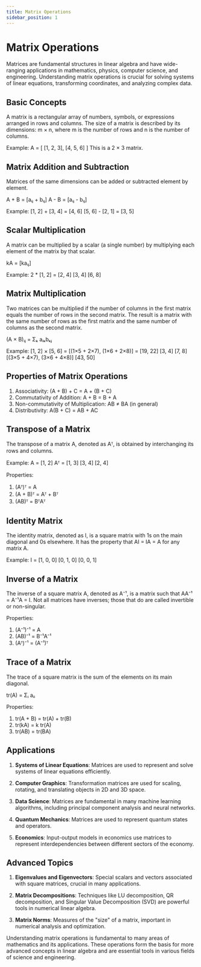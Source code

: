 ```yaml
---
title: Matrix Operations
sidebar_position: 1
---
```

# Matrix Operations

Matrices are fundamental structures in linear algebra and have wide-ranging applications in mathematics, physics, computer science, and engineering. Understanding matrix operations is crucial for solving systems of linear equations, transforming coordinates, and analyzing complex data.

## Basic Concepts

A matrix is a rectangular array of numbers, symbols, or expressions arranged in rows and columns. The size of a matrix is described by its dimensions: m × n, where m is the number of rows and n is the number of columns.

Example:
A = [
[1, 2, 3],
[4, 5, 6]
]
This is a 2 × 3 matrix.

## Matrix Addition and Subtraction

Matrices of the same dimensions can be added or subtracted element by element.

A + B = [aᵢⱼ + bᵢⱼ]
A - B = [aᵢⱼ - bᵢⱼ]

Example:
[1, 2] + [3, 4] = [4, 6]
[5, 6] - [2, 1] = [3, 5]

## Scalar Multiplication

A matrix can be multiplied by a scalar (a single number) by multiplying each element of the matrix by that scalar.

kA = [kaᵢⱼ]

Example:
2 * [1, 2] = [2, 4]
[3, 4]   [6, 8]

## Matrix Multiplication

Two matrices can be multiplied if the number of columns in the first matrix equals the number of rows in the second matrix. The result is a matrix with the same number of rows as the first matrix and the same number of columns as the second matrix.

(A × B)ᵢⱼ = Σₖ aᵢₖbₖⱼ

Example:
[1, 2] × [5, 6] = [(1×5 + 2×7), (1×6 + 2×8)] = [19, 22]
[3, 4]   [7, 8]   [(3×5 + 4×7), (3×6 + 4×8)]   [43, 50]

## Properties of Matrix Operations

1. Associativity: (A + B) + C = A + (B + C)
2. Commutativity of Addition: A + B = B + A
3. Non-commutativity of Multiplication: AB ≠ BA (in general)
4. Distributivity: A(B + C) = AB + AC

## Transpose of a Matrix

The transpose of a matrix A, denoted as Aᵀ, is obtained by interchanging its rows and columns.

Example:
A = [1, 2]    Aᵀ = [1, 3]
[3, 4]         [2, 4]

Properties:
1. (Aᵀ)ᵀ = A
2. (A + B)ᵀ = Aᵀ + Bᵀ
3. (AB)ᵀ = BᵀAᵀ

## Identity Matrix

The identity matrix, denoted as I, is a square matrix with 1s on the main diagonal and 0s elsewhere. It has the property that AI = IA = A for any matrix A.

Example:
I = [1, 0, 0]
[0, 1, 0]
[0, 0, 1]

## Inverse of a Matrix

The inverse of a square matrix A, denoted as A⁻¹, is a matrix such that AA⁻¹ = A⁻¹A = I. Not all matrices have inverses; those that do are called invertible or non-singular.

Properties:
1. (A⁻¹)⁻¹ = A
2. (AB)⁻¹ = B⁻¹A⁻¹
3. (Aᵀ)⁻¹ = (A⁻¹)ᵀ

## Trace of a Matrix

The trace of a square matrix is the sum of the elements on its main diagonal.

tr(A) = Σᵢ aᵢᵢ

Properties:
1. tr(A + B) = tr(A) + tr(B)
2. tr(kA) = k tr(A)
3. tr(AB) = tr(BA)

## Applications

1. **Systems of Linear Equations**: Matrices are used to represent and solve systems of linear equations efficiently.

2. **Computer Graphics**: Transformation matrices are used for scaling, rotating, and translating objects in 2D and 3D space.

3. **Data Science**: Matrices are fundamental in many machine learning algorithms, including principal component analysis and neural networks.

4. **Quantum Mechanics**: Matrices are used to represent quantum states and operators.

5. **Economics**: Input-output models in economics use matrices to represent interdependencies between different sectors of the economy.

## Advanced Topics

1. **Eigenvalues and Eigenvectors**: Special scalars and vectors associated with square matrices, crucial in many applications.

2. **Matrix Decompositions**: Techniques like LU decomposition, QR decomposition, and Singular Value Decomposition (SVD) are powerful tools in numerical linear algebra.

3. **Matrix Norms**: Measures of the "size" of a matrix, important in numerical analysis and optimization.

Understanding matrix operations is fundamental to many areas of mathematics and its applications. These operations form the basis for more advanced concepts in linear algebra and are essential tools in various fields of science and engineering.